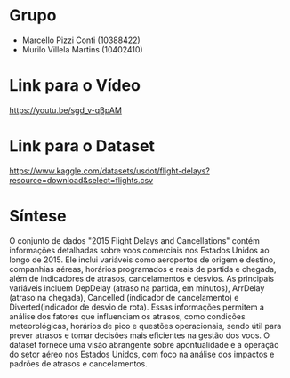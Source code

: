 # Grupo
- Marcello Pizzi Conti (10388422)
- Murilo Villela Martins (10402410)

# Link para o Vídeo
https://youtu.be/sgd_v-qBpAM

# Link para o Dataset
https://www.kaggle.com/datasets/usdot/flight-delays?resource=download&select=flights.csv

# Síntese
O conjunto de dados "2015 Flight Delays and Cancellations" contém informações detalhadas sobre voos comerciais nos Estados Unidos ao longo de 2015. Ele inclui variáveis como aeroportos de origem e destino, companhias aéreas, horários programados e reais de partida e chegada, além de indicadores de atrasos, cancelamentos
e desvios. As principais variáveis incluem DepDelay (atraso na partida, em minutos), ArrDelay (atraso na chegada), Cancelled (indicador de cancelamento) e Diverted(indicador de desvio de rota). Essas informações permitem a análise dos fatores que influenciam os atrasos, como condições meteorológicas, horários de pico e questões operacionais, sendo útil para prever atrasos e tomar decisões mais eficientes na gestão dos voos. O dataset fornece uma visão abrangente sobre apontualidade e a operação do setor aéreo nos Estados Unidos, com foco na análise dos impactos e padrões de atrasos e cancelamentos.
